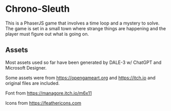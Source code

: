 # Chrono-Sleuth

This is a PhaserJS game that involves a time loop and a mystery to solve. The game is set in a small town where strange things are happening and the player must figure out what is going on.

## Assets

Most assets used so far have been generated by DALE-3 w/ ChatGPT and Microsoft Designer.

Some assets were from https://opengameart.org and https://itch.io and original files are included.

Font from https://managore.itch.io/m6x11

Icons from https://feathericons.com
